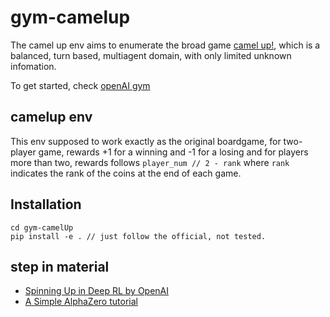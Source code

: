 # gym-camelup

The camel up env aims to enumerate the broad game [camel up!](https://boardgamegeek.com/boardgame/153938/camel), which is a balanced, turn based, multiagent domain, with only limited unknown infomation.

To get started, check [openAI gym](https://github.com/openai/gym)

## camelup env

This env supposed to work exactly as the original boardgame, for two-player game, rewards +1 for a winning and -1 for a losing and for players more than two, rewards follows ```player_num // 2 - rank``` where ```rank``` indicates the rank of the coins at the end of each game.

## Installation

```
cd gym-camelUp
pip install -e . // just follow the official, not tested.
```

## step in material

* [Spinning Up in Deep RL by OpenAI](https://spinningup.openai.com/en/latest/user/introduction.html)
* [A Simple AlphaZero tutorial](http://web.stanford.edu/~surag/posts/alphazero.html)
